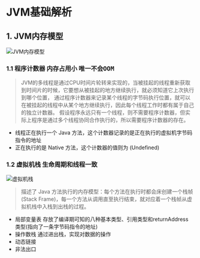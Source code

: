 # JVM基础解析
## 1. JVM内存模型
![JVM内存模型](https://user-images.githubusercontent.com/28483207/116843267-03ea2f00-ac12-11eb-8813-15cacb6ddcec.png)
### 1.1 程序计数器  <kbd>内存占用小</kbd> <kbd>唯一不会OOM</kbd>
> JVM的多线程是通过CPU时间片轮转来实现的，当被挂起的线程重新获取到时间片的时候，它要想从被挂起的地方继续执行，就必须知道它上次执行到哪个位置，
> 通过程序计数器来记录某个线程的字节码执行位置，就可以在被挂起的线程中从某个地方继续执行，因此每个线程工作时都有属于自己的独立计数器。
> 假设程序永远只有一个线程，则不需要程序计数器，但实际上程序是通过多个线程协同合作执行的，所以需要程序计数器的存在。
- 线程正在执行一个 Java 方法，这个计数器记录的是正在执行的虚拟机字节码指令的地址
- 正在执行的是 Native 方法，这个计数器的值则为 (Undefined)
### 1.2 虚拟机栈  <kbd>生命周期和线程一致</kbd>
![虚拟机栈](https://user-images.githubusercontent.com/28483207/117165315-f68e9980-adf7-11eb-8cf5-5bdfec1c6f57.png)
> 描述了 Java 方法执行的内存模型：每个方法在执行时都会床创建一个栈帧(Stack Frame)，每一个方法从调用直至执行结束，就对应着一个栈帧从虚拟机栈中入栈到出栈的过程。
- 局部变量表 存放了编译期可知的八种基本类型、引用类型和returnAddress 类型(指向了一条字节码指令的地址)
- 操作数栈 通过进出栈，实现对数据的操作
- 动态链接
- 非法出口
